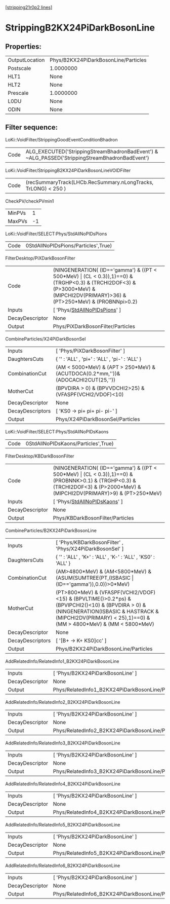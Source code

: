 [[stripping21r0p2 lines]](./stripping21r0p2-index)

# StrippingB2KX24PiDarkBosonLine

## Properties:

|                |                                      |
|----------------|--------------------------------------|
| OutputLocation | Phys/B2KX24PiDarkBosonLine/Particles |
| Postscale      | 1.0000000                            |
| HLT1           | None                                 |
| HLT2           | None                                 |
| Prescale       | 1.0000000                            |
| L0DU           | None                                 |
| ODIN           | None                                 |

## Filter sequence:

LoKi::VoidFilter/StrippingGoodEventConditionBhadron

|      |                                                                                                |
|------|------------------------------------------------------------------------------------------------|
| Code | ALG_EXECUTED('StrippingStreamBhadronBadEvent') & ~ALG_PASSED('StrippingStreamBhadronBadEvent') |

LoKi::VoidFilter/StrippingB2KX24PiDarkBosonLineVOIDFilter

|      |                                                                |
|------|----------------------------------------------------------------|
| Code | (recSummaryTrack(LHCb.RecSummary.nLongTracks, TrLONG) \< 250 ) |

CheckPV/checkPVmin1

|        |     |
|--------|-----|
| MinPVs | 1   |
| MaxPVs | -1  |

LoKi::VoidFilter/SELECT:Phys/StdAllNoPIDsPions

|      |                                     |
|------|-------------------------------------|
| Code | 0StdAllNoPIDsPions/Particles',True) |

FilterDesktop/PiXDarkBosonFilter

|                 |                                                                                                                                                                                         |
|-----------------|-----------------------------------------------------------------------------------------------------------------------------------------------------------------------------------------|
| Code            | (NINGENERATION( (ID=='gamma') & ((PT \< 500\*MeV) \| (CL \< 0.3)),1)==0) & (TRGHP\<0.3) & (TRCHI2DOF\<3) & (P\>3000\*MeV) & (MIPCHI2DV(PRIMARY)\>36) & (PT\>250\*MeV) & (PROBNNpi\>0.2) |
| Inputs          | [ 'Phys/[StdAllNoPIDsPions](./stripping21r0p2-commonparticles-stdallnopidspions)' ]                                                                                                   |
| DecayDescriptor | None                                                                                                                                                                                    |
| Output          | Phys/PiXDarkBosonFilter/Particles                                                                                                                                                       |

CombineParticles/X24PiDarkBosonSel

|                  |                                                                                       |
|------------------|---------------------------------------------------------------------------------------|
| Inputs           | [ 'Phys/PiXDarkBosonFilter' ]                                                       |
| DaughtersCuts    | { '' : 'ALL' , 'pi+' : 'ALL' , 'pi-' : 'ALL' }                                        |
| CombinationCut   | (AM \< 5000\*MeV) & (APT \> 250\*MeV) & (ACUTDOCA(0.2\*mm,''))& (ADOCACHI2CUT(25,'')) |
| MotherCut        | (BPVDIRA \> 0) & (BPVVDCHI2\>25) & (VFASPF(VCHI2/VDOF)\<10)                           |
| DecayDescriptor  | None                                                                                  |
| DecayDescriptors | [ 'KS0 -\> pi+ pi+ pi- pi-' ]                                                       |
| Output           | Phys/X24PiDarkBosonSel/Particles                                                      |

LoKi::VoidFilter/SELECT:Phys/StdAllNoPIDsKaons

|      |                                     |
|------|-------------------------------------|
| Code | 0StdAllNoPIDsKaons/Particles',True) |

FilterDesktop/KBDarkBosonFilter

|                 |                                                                                                                                                                                       |
|-----------------|---------------------------------------------------------------------------------------------------------------------------------------------------------------------------------------|
| Code            | (NINGENERATION( (ID=='gamma') & ((PT \< 500\*MeV) \| (CL \< 0.3)),1)==0) & (PROBNNK\>0.1) & (TRGHP\<0.3) & (TRCHI2DOF\<3) & (P\>2000\*MeV) & (MIPCHI2DV(PRIMARY)\>9) & (PT\>250\*MeV) |
| Inputs          | [ 'Phys/[StdAllNoPIDsKaons](./stripping21r0p2-commonparticles-stdallnopidskaons)' ]                                                                                                 |
| DecayDescriptor | None                                                                                                                                                                                  |
| Output          | Phys/KBDarkBosonFilter/Particles                                                                                                                                                      |

CombineParticles/B2KX24PiDarkBosonLine

|                  |                                                                                                                                                                                                                        |
|------------------|------------------------------------------------------------------------------------------------------------------------------------------------------------------------------------------------------------------------|
| Inputs           | [ 'Phys/KBDarkBosonFilter' , 'Phys/X24PiDarkBosonSel' ]                                                                                                                                                              |
| DaughtersCuts    | { '' : 'ALL' , 'K+' : 'ALL' , 'K-' : 'ALL' , 'KS0' : 'ALL' }                                                                                                                                                           |
| CombinationCut   | (AM\>4800\*MeV) & (AM\<5800\*MeV) & (ASUM(SUMTREE(PT,(ISBASIC \| (ID=='gamma')),0.0))\>0\*MeV)                                                                                                                         |
| MotherCut        | (PT\>800\*MeV) & (VFASPF(VCHI2/VDOF)\<15) & (BPVLTIME()\>0.2\*ps) & (BPVIPCHI2()\<10) & (BPVDIRA \> 0) & (NINGENERATION(ISBASIC & HASTRACK & (MIPCHI2DV(PRIMARY) \< 25),1)==0) & (MM \> 4800\*MeV) & (MM \< 5800\*MeV) |
| DecayDescriptor  | None                                                                                                                                                                                                                   |
| DecayDescriptors | [ '[B+ -\> K+ KS0]cc' ]                                                                                                                                                                                            |
| Output           | Phys/B2KX24PiDarkBosonLine/Particles                                                                                                                                                                                   |

AddRelatedInfo/RelatedInfo1_B2KX24PiDarkBosonLine

|                 |                                                   |
|-----------------|---------------------------------------------------|
| Inputs          | [ 'Phys/B2KX24PiDarkBosonLine' ]                |
| DecayDescriptor | None                                              |
| Output          | Phys/RelatedInfo1_B2KX24PiDarkBosonLine/Particles |

AddRelatedInfo/RelatedInfo2_B2KX24PiDarkBosonLine

|                 |                                                   |
|-----------------|---------------------------------------------------|
| Inputs          | [ 'Phys/B2KX24PiDarkBosonLine' ]                |
| DecayDescriptor | None                                              |
| Output          | Phys/RelatedInfo2_B2KX24PiDarkBosonLine/Particles |

AddRelatedInfo/RelatedInfo3_B2KX24PiDarkBosonLine

|                 |                                                   |
|-----------------|---------------------------------------------------|
| Inputs          | [ 'Phys/B2KX24PiDarkBosonLine' ]                |
| DecayDescriptor | None                                              |
| Output          | Phys/RelatedInfo3_B2KX24PiDarkBosonLine/Particles |

AddRelatedInfo/RelatedInfo4_B2KX24PiDarkBosonLine

|                 |                                                   |
|-----------------|---------------------------------------------------|
| Inputs          | [ 'Phys/B2KX24PiDarkBosonLine' ]                |
| DecayDescriptor | None                                              |
| Output          | Phys/RelatedInfo4_B2KX24PiDarkBosonLine/Particles |

AddRelatedInfo/RelatedInfo5_B2KX24PiDarkBosonLine

|                 |                                                   |
|-----------------|---------------------------------------------------|
| Inputs          | [ 'Phys/B2KX24PiDarkBosonLine' ]                |
| DecayDescriptor | None                                              |
| Output          | Phys/RelatedInfo5_B2KX24PiDarkBosonLine/Particles |

AddRelatedInfo/RelatedInfo6_B2KX24PiDarkBosonLine

|                 |                                                   |
|-----------------|---------------------------------------------------|
| Inputs          | [ 'Phys/B2KX24PiDarkBosonLine' ]                |
| DecayDescriptor | None                                              |
| Output          | Phys/RelatedInfo6_B2KX24PiDarkBosonLine/Particles |
